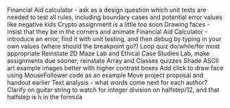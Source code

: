 Financial Aid calculator - ask as a design question which unit tests are needed to test all rules, including boundary cases and potential error values like negative kids
Crypto assignment is a little too soon
Drawing faces - insist that they be in the corners and animate
Financial Aid Calculator - introduce an error, find it with unit testing, and then debug by typing in your own values (where should the breakpoint go?)
Loop quiz do/while/for most appropriate
Reinstate 2D Maze Lab and Ethical Case Studies Lab, make assignments due sooner; reinstate Array and Classes quizzes
Shade ASCII art example images better with higher contrast boxes
Add click to draw face using MouseFollower code as an example
Move project proposal and handout earlier
Text analysis - what words come next for each author?
Clarify on guitar string to watch for integer division on halfstep/12, and that halfstep is h in the formula
